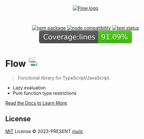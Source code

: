 <br/>

<p align="center">
  <a href="https://flow.niuiic.com" target="_blank" rel="noopener noreferrer">
    <img id="flow-logo" width="220" height="220" src="./docs/public/logo.svg" alt="Flow logo">
  </a>
</p>

<br/>

<p align="center">
  <a href="https://npmjs.com/package/@niuiic/flow"><img src="https://img.shields.io/npm/v/@niuiic/flow.svg" alt="npm package"></a>
  <a href="https://nodejs.org/en/about/releases/"><img src="https://img.shields.io/node/v/@niuiic/flow.svg" alt="node compatibility"></a>
  <a href="https://github.com/niuiic/flow/tree/main/.github/workflows/test.yml"><img src="https://github.com/niuiic/flow/actions/workflows/test.yml/badge.svg" alt="test status"></a>
  <a href="https://github.com/niuiic/flow/tree/main/.github/workflows/coverage.yml"><img src="https://github.com/niuiic/flow/blob/coverage/badge-lines.svg" alt="test coverage"></a>
</p>

# Flow <img width="32" src="./docs/public/flow.svg"/>

> Functional library for TypeScript/JavaScript.

- Lazy evaluation
- Pure function type restrictions

[Read the Docs to Learn More](https://flow.niuiic.com).

## License

[MIT](LICENSE) License © 2023-PRESENT [niuiic](https://github.com/niuiic)
